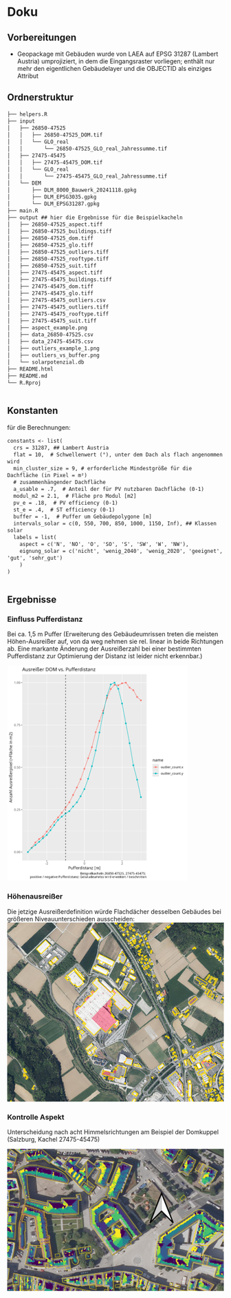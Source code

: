 # Doku

## Vorbereitungen
- Geopackage mit Gebäuden wurde von LAEA auf EPSG 31287 (Lambert Austria) umprojiziert, in dem die Eingangsraster vorliegen; 
enthält nur mehr den eigentlichen Gebäudelayer und die OBJECTID als einziges Attribut


## Ordnerstruktur

```
├── helpers.R
├── input
│   ├── 26850-47525
│   │   ├── 26850-47525_DOM.tif
│   │   └── GLO_real
│   │       └── 26850-47525_GLO_real_Jahressumme.tif
│   ├── 27475-45475
│   │   ├── 27475-45475_DOM.tif
│   │   └── GLO_real
│   │       └── 27475-45475_GLO_real_Jahressumme.tif
│   └── DEM
│       ├── DLM_8000_Bauwerk_20241118.gpkg
│       ├── DLM_EPSG3035.gpkg
│       └── DLM_EPSG31287.gpkg
├── main.R
├── output ## hier die Ergebnisse für die Beispielkacheln
│   ├── 26850-47525_aspect.tiff
│   ├── 26850-47525_buildings.tiff
│   ├── 26850-47525_dom.tiff
│   ├── 26850-47525_glo.tiff
│   ├── 26850-47525_outliers.tiff
│   ├── 26850-47525_rooftype.tiff
│   ├── 26850-47525_suit.tiff
│   ├── 27475-45475_aspect.tiff
│   ├── 27475-45475_buildings.tiff
│   ├── 27475-45475_dom.tiff
│   ├── 27475-45475_glo.tiff
│   ├── 27475-45475_outliers.csv
│   ├── 27475-45475_outliers.tiff
│   ├── 27475-45475_rooftype.tiff
│   ├── 27475-45475_suit.tiff
│   ├── aspect_example.png
│   ├── data_26850-47525.csv
│   ├── data_27475-45475.csv
│   ├── outliers_example_1.png
│   ├── outliers_vs_buffer.png
│   └── solarpotenzial.db
├── README.html
├── README.md
└── R.Rproj


```
## Konstanten
für die Berechnungen:

```
constants <- list(
  crs = 31287, ## Lambert Austria
  flat = 10,  # Schwellenwert (°), unter dem Dach als flach angenommen wird
  min_cluster_size = 9, # erforderliche Mindestgröße für die Dachfläche (in Pixel = m²)
  # zusammenhängender Dachfläche
  a_usable = .7,  # Anteil der für PV nutzbaren Dachfläche (0-1)
  modul_m2 = 2.1,  # Fläche pro Modul [m2]
  pv_e = .18,  # PV efficiency (0-1)
  st_e = .4,  # ST efficiency (0-1)
  buffer = -1,  # Puffer um Gebäudepolygone [m]
  intervals_solar = c(0, 550, 700, 850, 1000, 1150, Inf), ## Klassen solar
  labels = list(
    aspect = c('N', 'NO', 'O', 'SO', 'S', 'SW', 'W', 'NW'),
    eignung_solar = c('nicht', 'wenig_2040', 'wenig_2020', 'geeignet', 'gut', 'sehr_gut')
    )
)


```

## Ergebnisse
### Einfluss Pufferdistanz
Bei ca. 1,5 m Puffer (Erweiterung des Gebäudeumrissen treten die meisten Höhen-Ausreißer auf, von da weg nehmen sie rel. linear in beide Richtungen
ab. Eine markante Änderung der Ausreißerzahl bei einer bestimmten Pufferdistanz zur Optimierung der Distanz ist leider nicht erkennbar.)


<img src="output/outliers_vs_buffer.png" height=500/>


### Höhenausreißer
Die jetzige Ausreißerdefinition würde Flachdächer desselben Gebäudes bei größeren Niveauunterschieden ausscheiden:
<img src="output/outliers_example_1.png"/>


### Kontrolle Aspekt
Unterscheidung nach acht Himmelsrichtungen am Beispiel der Domkuppel (Salzburg, Kachel 27475-45475)

<img src="output/aspect_example.png"/>
